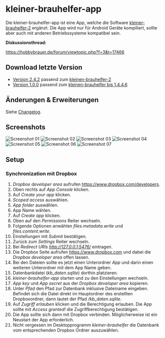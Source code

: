 # kleiner-brauhelfer-app
Die kleiner-brauhelfer-app ist eine App, welche die Software [kleiner-brauhelfer-2](https://github.com/kleiner-brauhelfer/kleiner-brauhelfer-2) ergänzt. Die App wird nur für Android Geräte kompiliert, sollte aber auch mit anderen Betriebssysteme kompatibel sein.

**Diskussionsthread:**

https://hobbybrauer.de/forum/viewtopic.php?f=3&t=17466

## Download letzte Version
- [Version 2.4.2](https://github.com/kleiner-brauhelfer/kleiner-brauhelfer-app/releases/latest) passend zum [kleinen-brauhelfer-2](https://github.com/kleiner-brauhelfer/kleiner-brauhelfer-2)
- [Version 1.0.0](https://github.com/kleiner-brauhelfer/kleiner-brauhelfer-app/releases/tag/v1.0.0) passend zum [kleinen-brauhelfer bis 1.4.4.6](https://github.com/Gremmel/kleiner-brauhelfer)

## Änderungen & Erweiterungen
Siehe [Changelog](CHANGELOG.md).

## Screenshots
![Screenshot 01](doc/Screenshot_01.png)
![Screenshot 02](doc/Screenshot_02.png)
![Screenshot 03](doc/Screenshot_03.png)
![Screenshot 04](doc/Screenshot_04.png)
![Screenshot 05](doc/Screenshot_05.png)
![Screenshot 06](doc/Screenshot_06.png)
![Screenshot 07](doc/Screenshot_07.png)

## Setup
### Synchronization mit Dropbox
1. *Dropbox developer area* aufrufen https://www.dropbox.com/developers.
2. Oben rechts auf *App Console* klicken.
3. Auf *Create your app* klicken.
4. *Scoped access* auswählen.
5. *App folder* auswählen.
6. App Name wählen.
7. Auf *Create app* klicken.
8. Oben auf den *Permissions* Reiter wechseln.
9. Folgende Optionen anwählen *files.metadata.write* und *files.content.write*.
10. Einstellungen mit *Submit* bestätigen.
11. Zurück zum *Settings* Reiter wechseln.
12. Bei *Redirect URIs* *http://127.0.0.1:5476/* eintragen.
13. Die Dropbox Seite aufrufen https://www.dropbox.com und dabei die *Dropbox developer area* offen lassen.
14. Bei den Dateien sollte es jetzt einen Unterordner *App* und darin einen weiteren Unterordner mit dem App Name geben.
15. Datenbankdatei (*kb_daten.sqlite*) dorthin platzieren.
16. *kleiner-brauhelfer-app* starten und zu den Einstellungen wechseln.
17. *App key* und *App secret* aus der *Dropbox developer area* kopieren.
18. Unter *Pfad* den Pfad zur Datenbank inklusive Dateiname eingeben. Befindet sich die Datei direkt im Hauptordner des erstellten Dropboxordner, dann lautet der Pfad */kb_daten.sqlite*.
19. Auf *Zugriff erlauben* klicken und die Berechtigung erlauben. Die App sollte mit *Access granted!* die Zugriffberechtigung bestätigen.
20. Die App sollte sich dann mit Dropbox verbinden. Möglicherweise ist ein Neustart der App erforderlich.
21. Nicht vergessen im Desktopprogramm *kleiner-brauhelfer* die Datenbank vom entsprechenden Dropbox Ordner auszuwählen.
